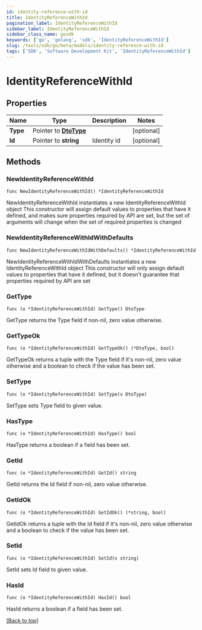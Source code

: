 ```yaml
---
id: identity-reference-with-id
title: IdentityReferenceWithId
pagination_label: IdentityReferenceWithId
sidebar_label: IdentityReferenceWithId
sidebar_class_name: gosdk
keywords: ['go', 'golang', 'sdk', 'IdentityReferenceWithId'] 
slug: /tools/sdk/go/beta/models/identity-reference-with-id
tags: ['SDK', 'Software Development Kit', 'IdentityReferenceWithId']
---
```


# IdentityReferenceWithId

## Properties

Name | Type | Description | Notes
------------ | ------------- | ------------- | -------------
**Type** | Pointer to [**DtoType**](DtoType) |  | [optional] 
**Id** | Pointer to **string** | Identity id | [optional] 

## Methods

### NewIdentityReferenceWithId

`func NewIdentityReferenceWithId() *IdentityReferenceWithId`

NewIdentityReferenceWithId instantiates a new IdentityReferenceWithId object
This constructor will assign default values to properties that have it defined,
and makes sure properties required by API are set, but the set of arguments
will change when the set of required properties is changed

### NewIdentityReferenceWithIdWithDefaults

`func NewIdentityReferenceWithIdWithDefaults() *IdentityReferenceWithId`

NewIdentityReferenceWithIdWithDefaults instantiates a new IdentityReferenceWithId object
This constructor will only assign default values to properties that have it defined,
but it doesn't guarantee that properties required by API are set

### GetType

`func (o *IdentityReferenceWithId) GetType() DtoType`

GetType returns the Type field if non-nil, zero value otherwise.

### GetTypeOk

`func (o *IdentityReferenceWithId) GetTypeOk() (*DtoType, bool)`

GetTypeOk returns a tuple with the Type field if it's non-nil, zero value otherwise
and a boolean to check if the value has been set.

### SetType

`func (o *IdentityReferenceWithId) SetType(v DtoType)`

SetType sets Type field to given value.

### HasType

`func (o *IdentityReferenceWithId) HasType() bool`

HasType returns a boolean if a field has been set.

### GetId

`func (o *IdentityReferenceWithId) GetId() string`

GetId returns the Id field if non-nil, zero value otherwise.

### GetIdOk

`func (o *IdentityReferenceWithId) GetIdOk() (*string, bool)`

GetIdOk returns a tuple with the Id field if it's non-nil, zero value otherwise
and a boolean to check if the value has been set.

### SetId

`func (o *IdentityReferenceWithId) SetId(v string)`

SetId sets Id field to given value.

### HasId

`func (o *IdentityReferenceWithId) HasId() bool`

HasId returns a boolean if a field has been set.


[[Back to top]](#) 


